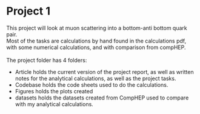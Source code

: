 # Project 1 

This project will look at muon scattering into a bottom-anti bottom quark pair.<br >
Most of the tasks are calculations by hand found in the calculations pdf, <br >
with some numerical calculations, and with comparison from compHEP. <br>
<br>
The project folder has 4 folders: <br>
* Article holds the current version of the project report, as well as written notes for the analytical calculations, as well as the project tasks. 
* Codebase holds the code sheets used to do the calculations.
* Figures holds the plots created 
* datasets holds the datasets created from CompHEP used to compare with my analytical calculations.



